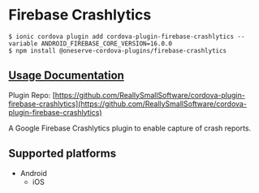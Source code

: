 # Firebase Crashlytics

```
$ ionic cordova plugin add cordova-plugin-firebase-crashlytics --variable ANDROID_FIREBASE_CORE_VERSION=16.0.0
$ npm install @oneserve-cordova-plugins/firebase-crashlytics
```

## [Usage Documentation](https://oneserve.gitbook.io/oneserve-cordova-plugins/plugins/firebase-crashlytics/)

Plugin Repo: [https://github.com/ReallySmallSoftware/cordova-plugin-firebase-crashlytics](https://github.com/ReallySmallSoftware/cordova-plugin-firebase-crashlytics)

A Google Firebase Crashlytics plugin to enable capture of crash reports.

## Supported platforms

- Android
  - iOS
  


